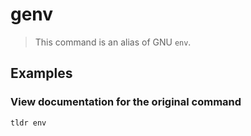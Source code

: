 # genv

> This command is an alias of GNU `env`.

## Examples

### View documentation for the original command

```bash
tldr env
```
